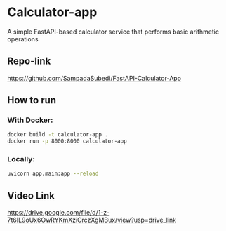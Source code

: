 # Calculator-app

A simple FastAPI-based calculator service that performs basic arithmetic operations

## Repo-link
https://github.com/SampadaSubedi/FastAPI-Calculator-App

## How to run

### With Docker:
```bash
docker build -t calculator-app .
docker run -p 8000:8000 calculator-app
```
### Locally:
```bash
uvicorn app.main:app --reload
```
## Video Link
https://drive.google.com/file/d/1-z-7t6IL9oUx6OwRYKmXziCrczXgMBux/view?usp=drive_link
